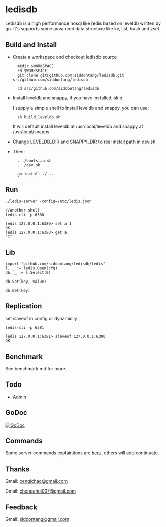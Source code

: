 # ledisdb

Ledisdb is a high performance nosql like redis based on leveldb written by go. It's supports some advanced data structure like kv, list, hash and zset.

## Build and Install

+ Create a workspace and checkout ledisdb source

        mkdir $WORKSPACE
        cd $WORKSPACE
        git clone git@github.com:siddontang/ledisdb.git src/github.com/siddontang/ledisdb

        cd src/github.com/siddontang/ledisdb

+ Install leveldb and snappy, if you have installed, skip.

    I supply a simple shell to install leveldb and snappy, you can use: 

        sh build_leveldb.sh

    It will default install leveldb at /usr/local/leveldb and snappy at /usr/local/snappy

+ Change LEVELDB_DIR and SNAPPY_DIR to real install path in dev.sh.

+ Then:

        . ./bootstap.sh 
        . ./dev.sh

        go install ./...

## Run

    ./ledis-server -config=/etc/ledis.json

    //another shell
    ledis-cli -p 6380
    
    ledis 127.0.0.1:6380> set a 1
    OK
    ledis 127.0.0.1:6380> get a
    "1"

## Lib
    
    import "github.com/siddontang/ledisdb/ledis"
    l, _ := ledis.Open(cfg)
    db, _ := l.Select(0)

    db.Set(key, value)

    db.Get(key)


## Replication

set slaveof in config or dynamiclly

    ledis-cli -p 6381 

    ledis 127.0.0.1:6381> slaveof 127.0.0.1:6380
    OK

## Benchmark

See benchmark.md for more.

## Todo

+ Admin

## GoDoc

[![GoDoc](https://godoc.org/github.com/siddontang/ledisdb?status.png)](https://godoc.org/github.com/siddontang/ledisdb)

## Commands

Some server commands explaintions are [here](https://github.com/siddontang/ledisdb/wiki/Commands), others will add continuate.

## Thanks

Gmail: cenqichao@gmail.com

Gmail: chendahui007@gmail.com

## Feedback

Gmail: siddontang@gmail.com